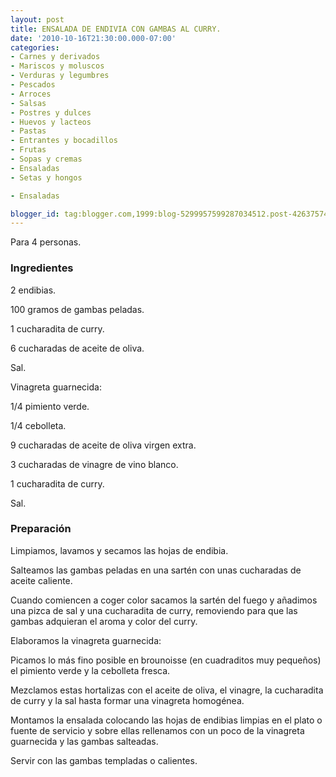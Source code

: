 ```yaml
---
layout: post
title: ENSALADA DE ENDIVIA CON GAMBAS AL CURRY.
date: '2010-10-16T21:30:00.000-07:00'
categories:
- Carnes y derivados
- Mariscos y moluscos
- Verduras y legumbres
- Pescados
- Arroces
- Salsas
- Postres y dulces
- Huevos y lacteos
- Pastas
- Entrantes y bocadillos
- Frutas
- Sopas y cremas
- Ensaladas
- Setas y hongos

- Ensaladas

blogger_id: tag:blogger.com,1999:blog-5299957599287034512.post-4263757414864968985
---
```


Para 4 personas.

<h3>Ingredientes</h3>

2 endibias.

100 gramos de gambas peladas.

1 cucharadita de curry.

6 cucharadas de aceite de oliva.

Sal.

Vinagreta guarnecida:

1/4 pimiento verde.

1/4 cebolleta.

9 cucharadas de aceite de oliva virgen extra.

3 cucharadas de vinagre de vino blanco.

1 cucharadita de curry.

Sal.

<h3>Preparación</h3>

Limpiamos, lavamos y secamos las hojas de endibia.

Salteamos las gambas peladas en una sartén con unas cucharadas de aceite caliente.

Cuando comiencen a coger color sacamos la sartén del fuego y añadimos una pizca de sal y una cucharadita de curry, removiendo para que las gambas adquieran el aroma y color del curry.

Elaboramos la vinagreta guarnecida:

Picamos lo más fino posible en brounoisse (en cuadraditos muy pequeños) el pimiento verde y la cebolleta fresca.

Mezclamos estas hortalizas con el aceite de oliva, el vinagre, la cucharadita de curry y la sal hasta formar una vinagreta homogénea.

Montamos la ensalada colocando las hojas de endibias limpias en el plato o fuente de servicio y sobre ellas rellenamos con un poco de la vinagreta guarnecida y las gambas salteadas.

Servir con las gambas templadas o calientes.

